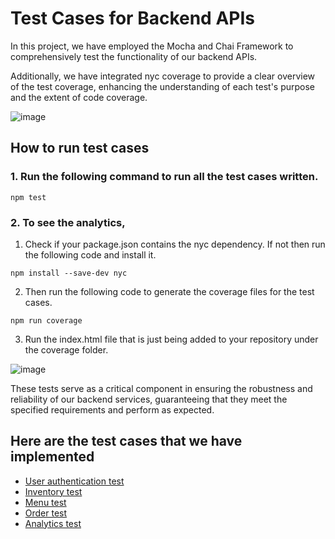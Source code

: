 # Test Cases for Backend APIs

In this project, we have employed the Mocha and Chai Framework to comprehensively test the functionality of our backend APIs. 

Additionally, we have integrated nyc coverage to provide a clear overview of the test coverage, enhancing the understanding of each test's purpose and the extent of code coverage.


![image](https://github.com/drs1951/86_Backend/assets/57554284/c4d308d1-228c-45f4-b08d-9cd2ec770a97)

## How to run test cases

### 1. Run the following command to run all the test cases written. 

```
npm test
```

### 2. To see the analytics, 

1. Check if your package.json contains the nyc dependency. If not then run the following code and install it.

```
npm install --save-dev nyc
```
2. Then run the following code to generate the coverage files for the test cases.

```
npm run coverage
```

3. Run the index.html file that is just being added to your repository under the coverage folder. 

![image](https://github.com/drs1951/86_Backend/assets/57554284/f66ecff1-8b11-486f-9f61-e0bf4306dfa6)



These tests serve as a critical component in ensuring the robustness and reliability of our backend services, guaranteeing that they meet the specified requirements and perform as expected.


## Here are the test cases that we have implemented

- [User authentication test](https://github.com/drs1951/86_Backend/blob/shyamal31-patch-1/docs/test/auth_test.md)
- [Inventory test](https://github.com/drs1951/86_Backend/blob/shyamal31-patch-1/docs/test/inventory_test.md)
- [Menu test](https://github.com/drs1951/86_Backend/blob/shyamal31-patch-1/docs/test/menu_test.md)
- [Order test](https://github.com/drs1951/86_Backend/blob/shyamal31-patch-1/docs/test/order_test.md)
- [Analytics test](https://github.com/drs1951/86_Backend/blob/shyamal31-patch-1/docs/test/analytics_test.md)
